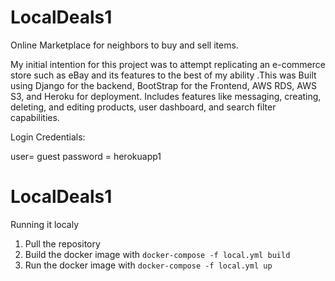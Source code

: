 # LocalDeals1


Online Marketplace for neighbors to buy and sell items.

My initial intention for this project was to attempt replicating an e-commerce store such as eBay and its features to the best of my ability .This was Built using Django for the backend, BootStrap for the Frontend, AWS RDS, AWS S3, and Heroku for deployment. Includes features like messaging, creating, deleting, and editing products, user dashboard, and search filter capabilities.

Login Credentials:

user= guest password = herokuapp1


# LocalDeals1

Running it localy 

1. Pull the repository
2. Build the docker image with `docker-compose -f local.yml build`
3. Run the docker image with `docker-compose -f local.yml up`
